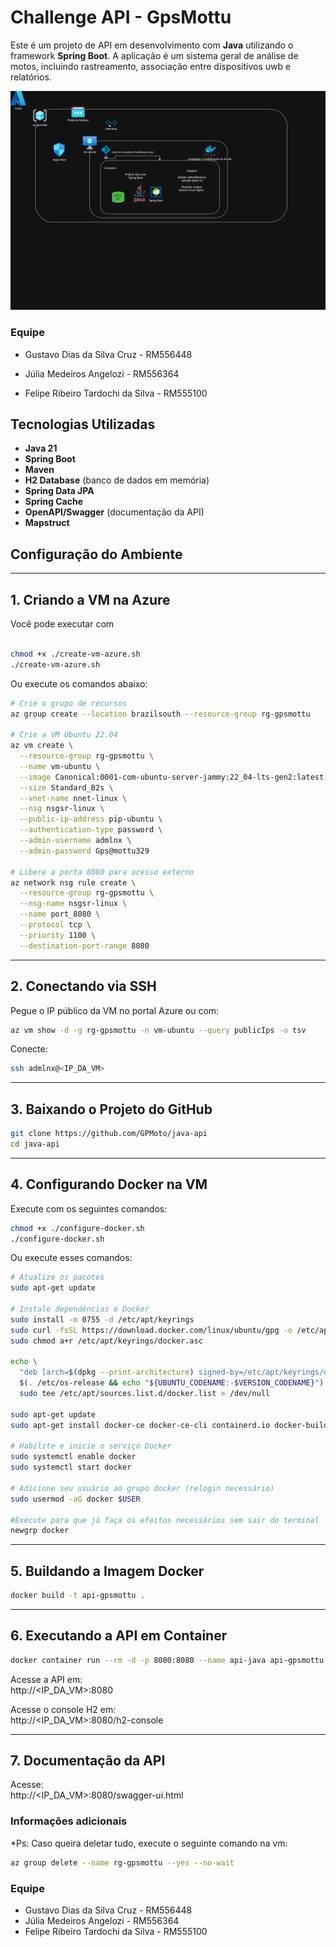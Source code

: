 # Challenge API - GpsMottu

Este é um projeto de API em desenvolvimento com **Java** utilizando o framework **Spring Boot**. 
A aplicação é um sistema geral de análise de motos, incluindo rastreamento, associação entre dispositivos uwb e relatórios.

![alt text](<assets/gps-mottu-diagrama.drawio.png>)

### Equipe


- Gustavo Dias da Silva Cruz - RM556448

- Júlia Medeiros Angelozi - RM556364

- Felipe Ribeiro Tardochi da Silva - RM555100

## Tecnologias Utilizadas

- **Java 21**
- **Spring Boot**
- **Maven**
- **H2 Database** (banco de dados em memória)
- **Spring Data JPA**
- **Spring Cache**
- **OpenAPI/Swagger** (documentação da API)
- **Mapstruct**

## Configuração do Ambiente

---

## 1. Criando a VM na Azure

Você pode executar com

```bash

chmod +x ./create-vm-azure.sh
./create-vm-azure.sh

```

Ou execute os comandos abaixo: 

```bash
# Crie o grupo de recursos
az group create --location brazilsouth --resource-group rg-gpsmottu

# Crie a VM Ubuntu 22.04
az vm create \
  --resource-group rg-gpsmottu \
  --name vm-ubuntu \
  --image Canonical:0001-com-ubuntu-server-jammy:22_04-lts-gen2:latest \
  --size Standard_B2s \
  --vnet-name nnet-linux \
  --nsg nsgsr-linux \
  --public-ip-address pip-ubuntu \
  --authentication-type password \
  --admin-username admlnx \
  --admin-password Gps@mottu329

# Libere a porta 8080 para acesso externo
az network nsg rule create \
  --resource-group rg-gpsmottu \
  --nsg-name nsgsr-linux \
  --name port_8080 \
  --protocol tcp \
  --priority 1100 \
  --destination-port-range 8080
```

---

## 2. Conectando via SSH

Pegue o IP público da VM no portal Azure ou com:

```bash
az vm show -d -g rg-gpsmottu -n vm-ubuntu --query publicIps -o tsv
```

Conecte:

```bash
ssh admlnx@<IP_DA_VM>
```

---

## 3. Baixando o Projeto do GitHub

```bash
git clone https://github.com/GPMoto/java-api
cd java-api
```

---

## 4. Configurando Docker na VM

Execute com os seguintes comandos:

```bash
chmod +x ./configure-docker.sh
./configure-docker.sh

```

Ou execute esses comandos:

```bash
# Atualize os pacotes
sudo apt-get update

# Instale dependências e Docker
sudo install -m 0755 -d /etc/apt/keyrings
sudo curl -fsSL https://download.docker.com/linux/ubuntu/gpg -o /etc/apt/keyrings/docker.asc
sudo chmod a+r /etc/apt/keyrings/docker.asc

echo \
  "deb [arch=$(dpkg --print-architecture) signed-by=/etc/apt/keyrings/docker.asc] https://download.docker.com/linux/ubuntu \
  $(. /etc/os-release && echo "${UBUNTU_CODENAME:-$VERSION_CODENAME}") stable" | \
  sudo tee /etc/apt/sources.list.d/docker.list > /dev/null

sudo apt-get update
sudo apt-get install docker-ce docker-ce-cli containerd.io docker-buildx-plugin docker-compose-plugin -y

# Habilite e inicie o serviço Docker
sudo systemctl enable docker
sudo systemctl start docker

# Adicione seu usuário ao grupo docker (relogin necessário)
sudo usermod -aG docker $USER

#Execute para que já faça os efeitos necessários sem sair do terminal
newgrp docker
```



---

## 5. Buildando a Imagem Docker

```bash
docker build -t api-gpsmottu .
```

---

## 6. Executando a API em Container

```bash
docker container run --rm -d -p 8080:8080 --name api-java api-gpsmottu
```

Acesse a API em:  
http://<IP_DA_VM>:8080

Acesse o console H2 em:  
http://<IP_DA_VM>:8080/h2-console

---

## 7. Documentação da API

Acesse:  
http://<IP_DA_VM>:8080/swagger-ui.html


### Informações adicionais

*Ps: Caso queira deletar tudo, execute o seguinte comando na vm:

```bash
az group delete --name rg-gpsmottu --yes --no-wait
```

### Equipe 
- Gustavo Dias da Silva Cruz - RM556448
- Júlia Medeiros Angelozi - RM556364
- Felipe Ribeiro Tardochi da Silva - RM555100


